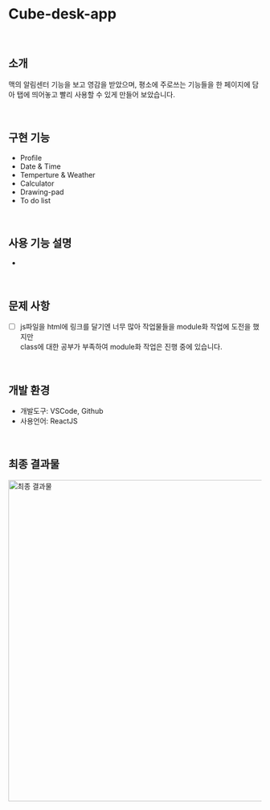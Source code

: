# Cube-desk-app

<br>

## 소개
맥의 알림센터 기능을 보고 영감을 받았으며, 평소에 주로쓰는 기능들을 한 페이지에 담아 탭에 띄어놓고 빨리 사용할 수 있게 만들어 보았습니다.

<br>

## 구현 기능
  - Profile
  - Date & Time
  - Temperture & Weather
  - Calculator
  - Drawing-pad 
  - To do list

<br>

## 사용 기능 설명 
  - 

<br>

## 문제 사항
  - [ ] js파일을 html에 링크를 달기엔 너무 많아 작업물들을 module화 작업에 도전을 했지만<br />
    class에 대한 공부가 부족하여 module화 작업은 진행 중에 있습니다.

<br>

## 개발 환경
  - 개발도구: VSCode, Github
  - 사용언어: ReactJS

<br>

## 최종 결과물
<img width="640" alt="최종 결과물" src="https://user-images.githubusercontent.com/93115007/160104282-04e28a84-eed3-4d57-9b7c-4a18c978eba3.png">